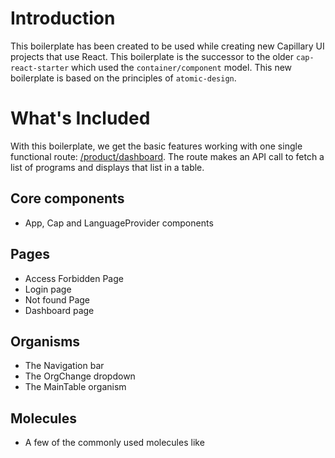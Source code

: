 # Introduction

This boilerplate has been created to be used while creating new Capillary UI projects that use React. This boilerplate is the successor to the older `cap-react-starter` which used the `container/component` model. This new boilerplate is based on the principles of `atomic-design`.

# What's Included
With this boilerplate, we get the basic features working with one single functional route: [/product/dashboard](http://localhost:8000/product/dashboard). The route makes an API call to fetch a list of programs and displays that list in a table.

## Core components
- App, Cap and LanguageProvider components

## Pages
- Access Forbidden Page
- Login page
- Not found Page
- Dashboard page

## Organisms
- The Navigation bar
- The OrgChange dropdown
- The MainTable organism

## Molecules
- A few of the commonly used molecules like 